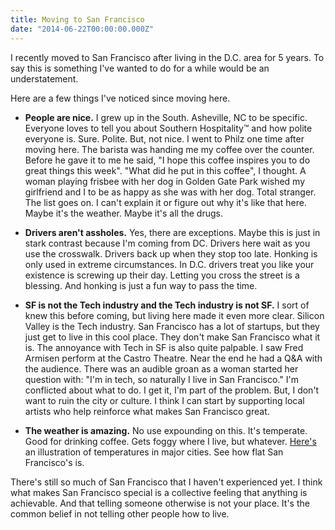 ```yaml
---
title: Moving to San Francisco
date: "2014-06-22T00:00:00.000Z"
---
```


I recently moved to San Francisco after living in the D.C. area for 5 years. To say this is something I've wanted to do for a while would be an understatement.

Here are a few things I've noticed since moving here.

* **People are nice.** I grew up in the South. Asheville, NC to be specific. Everyone loves to tell you about Southern Hospitality™ and how polite everyone is. Sure. Polite. But, not nice. I went to Philz one time after moving here. The barista was handing me my coffee over the counter. Before he gave it to me he said, "I hope this coffee inspires you to do great things this week". "What did he put in this coffee", I thought. A woman playing frisbee with her dog in Golden Gate Park wished my girlfriend and I to be as happy as she was with her dog. Total stranger. The list goes on. I can't explain it or figure out why it's like that here. Maybe it's the weather. Maybe it's all the drugs.

* **Drivers aren't assholes.** Yes, there are exceptions. Maybe this is just in stark contrast because I'm coming from DC. Drivers here wait as you use the crosswalk. Drivers back up when they stop too late. Honking is only used in extreme circumstances. In D.C. drivers treat you like your existence is screwing up their day. Letting you cross the street is a blessing. And honking is just a fun way to pass the time.

* **SF is not the Tech industry and the Tech industry is not SF.** I sort of knew this before coming, but living here made it even more clear. Silicon Valley is the Tech industry. San Francisco has a lot of startups, but they just get to live in this cool place. They don't make San Francisco what it is. The annoyance with Tech in SF is also quite palpable. I saw Fred Armisen perform at the Castro Theatre. Near the end he had a Q&A with the audience. There was an audible groan as a woman started her question with: "I'm in tech, so naturally I live in San Francisco." I'm conflicted about what to do. I get it, I'm part of the problem. But, I don't want to ruin the city or culture. I think I can start by supporting local artists who help reinforce what makes San Francisco great.

* **The weather is amazing.** No use expounding on this. It's temperate. Good for drinking coffee. Gets foggy where I live, but whatever. <a href="http://luiscarli.com/weather/" target="_blank">Here's</a> an illustration of temperatures in major cities. See how flat San Francisco's is.

There's still so much of San Francisco that I haven't experienced yet. I think what makes San Francisco special is a collective feeling that anything is achievable. And that telling someone otherwise is not your place. It's the common belief in not telling other people how to live.
